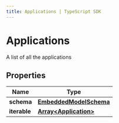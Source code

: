 ```yaml
---
title: Applications | TypeScript SDK
---
```



# Applications

A list of all the applications

## Properties

Name | Type
------------ | -------------
**schema** | [**EmbeddedModelSchema**](EmbeddedModelSchema)
**iterable** | [**Array&lt;Application&gt;**](Application)


